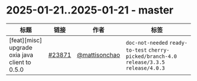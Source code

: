 # 2025-01-21..2025-01-21 - master
| 标题 | 链接 | 作者 | 标签 |
| - | :--: | :--: | - |
| [feat][misc] upgrade oxia java client to 0.5.0 | [#23871](https://github.com/apache/pulsar/pull/23871) | [@mattisonchao](https://github.com/mattisonchao) | `doc-not-needed` `ready-to-test` `cherry-picked/branch-4.0` `release/3.3.5` `release/4.0.3`  | 
